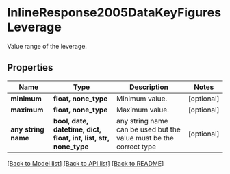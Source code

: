 # InlineResponse2005DataKeyFiguresLeverage

Value range of the leverage.

## Properties
Name | Type | Description | Notes
------------ | ------------- | ------------- | -------------
**minimum** | **float, none_type** | Minimum value. | [optional] 
**maximum** | **float, none_type** | Maximum value. | [optional] 
**any string name** | **bool, date, datetime, dict, float, int, list, str, none_type** | any string name can be used but the value must be the correct type | [optional]

[[Back to Model list]](../README.md#documentation-for-models) [[Back to API list]](../README.md#documentation-for-api-endpoints) [[Back to README]](../README.md)


